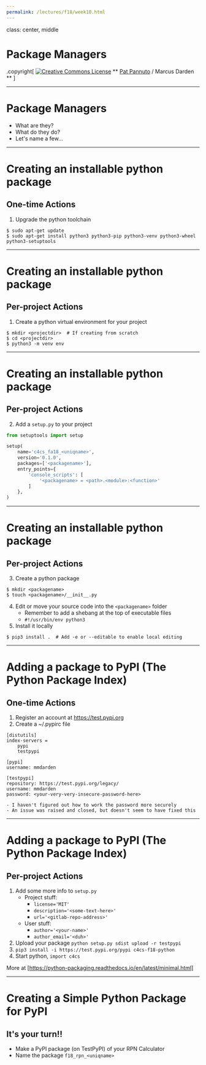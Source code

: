 ```yaml
---
permalink: /lectures/f18/week10.html
---
```


class: center, middle

# Package Managers

.copyright[
<a rel="license" href="http://creativecommons.org/licenses/by/4.0/"><img alt="Creative Commons License" style="border-width:0" src="https://i.creativecommons.org/l/by/4.0/88x31.png" /></a>
** [Pat Pannuto](http://patpannuto.com) / Marcus Darden **
]


---


# Package Managers

* What are they?
* What do they do?
* Let's name a few...


---


# Creating an installable python package

## One-time Actions

1. Upgrade the python toolchain

```console
$ sudo apt-get update
$ sudo apt-get install python3 python3-pip python3-venv python3-wheel python3-setuptools
```



---


# Creating an installable python package

## Per-project Actions

1. Create a python virtual environment for your project

```console
$ mkdir <projectdir>  # If creating from scratch
$ cd <projectdir>
$ python3 -m venv env
```


---


# Creating an installable python package

## Per-project Actions

2. Add a `setup.py` to your project

```python
from setuptools import setup

setup(
    name='c4cs_fa18_<uniqname>',
    version='0.1.0',
    packages=['<packagename>'],
    entry_points={
        'console_scripts': [
            '<packagename> = <path>.<module>:<function>'
        ]
    },
)
```


---


# Creating an installable python package

## Per-project Actions

3. Create a python package

```console
$ mkdir <packagename>
$ touch <packagename>/__init__.py
```

4. Edit or move your source code into the `<packagename>` folder
    - Remember to add a shebang at the top of executable files
    - `#!/usr/bin/env python3`
5. Install it locally

```console
$ pip3 install .  # Add -e or --editable to enable local editing
```


---


# Adding a package to PyPI (The Python Package Index)

## One-time Actions

1. Register an account at https://test.pypi.org
2. Create a ~/.pypirc file

```
[distutils]
index-servers =
    pypi
    testpypi

[pypi]
username: mmdarden

[testpypi]
repository: https://test.pypi.org/legacy/
username: mmdarden
password: <your-very-very-insecure-password-here>

```
    - I haven't figured out how to work the password more securely
    - An issue was raised and closed, but doesn't seem to have fixed this


---


# Adding a package to PyPI (The Python Package Index)

## Per-project Actions

1. Add some more info to `setup.py`
    - Project stuff:
        - `license='MIT'`
        - `description='<some-text-here>'`
        - `url='<gitlab-repo-address>'`
    - User stuff:
        - `author='<your-name>'`
        - `author_email='<duh>'`
2. Upload your package `python setup.py sdist upload -r testpypi`
3. `pip3 install -i https://test.pypi.org/pypi c4cs-f18-python`
4. Start python, `import c4cs`

More at [https://python-packaging.readthedocs.io/en/latest/minimal.html]


---


# Creating a Simple Python Package for PyPI

## It's your turn!!

* Make a PyPI package (on TestPyPI) of your RPN Calculator
* Name the package `f18_rpn_<uniqname>`

